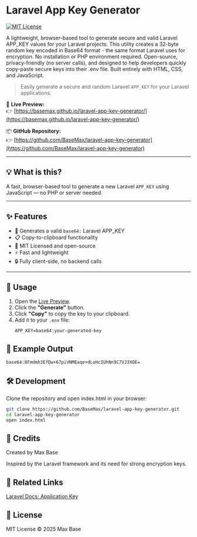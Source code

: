 # Laravel App Key Generator

[![MIT License](https://img.shields.io/badge/license-MIT-blue.svg)](LICENSE)

A lightweight, browser-based tool to generate secure and valid Laravel APP_KEY values for your Laravel projects. This utility creates a 32-byte random key encoded in Base64 format - the same format Laravel uses for encryption. No installation or PHP environment required. Open-source, privacy-friendly (no server calls), and designed to help developers quickly copy-paste secure keys into their .env file. Built entirely with HTML, CSS, and JavaScript.

> Easily generate a secure and random Laravel `APP_KEY` for your Laravel applications.

🔗 **Live Preview:**  
👉 [https://basemax.github.io/laravel-app-key-generator/](https://basemax.github.io/laravel-app-key-generator/)

📦 **GitHub Repository:**  
👉 [https://github.com/BaseMax/laravel-app-key-generator](https://github.com/BaseMax/laravel-app-key-generator)

---

## 💡 What is this?

A fast, browser-based tool to generate a new Laravel `APP_KEY` using JavaScript — no PHP or server needed.

---

## ✨ Features

- 🔐 Generates a valid `base64:` Laravel APP_KEY
- 📋 Copy-to-clipboard functionality
- 🧠 MIT Licensed and open-source
- ⚡ Fast and lightweight
- 🔒 Fully client-side, no backend calls

---

## 🚀 Usage

1. Open the [Live Preview](https://basemax.github.io/laravel-app-key-generator/).
2. Click the **"Generate"** button.
3. Click **"Copy"** to copy the key to your clipboard.
4. Add it to your `.env` file:
   ```env
   APP_KEY=base64:your-generated-key
   ```

## 🧪 Example Output

```bash
base64:8Fmdmh3EfDw+67piVNMEaqe+dLoHcIUhNn9C7VJ3XOE=
```

## 🛠️ Development

Clone the repository and open index.html in your browser:

```bash
git clone https://github.com/BaseMax/laravel-app-key-generator.git
cd laravel-app-key-generator
open index.html
```

## 🙌 Credits

Created by Max Base

Inspired by the Laravel framework and its need for strong encryption keys.

## 🔗 Related Links

[Laravel Docs: Application Key](https://laravel.com/docs/configuration#application-key)

## 📄 License

MIT License © 2025 Max Base
